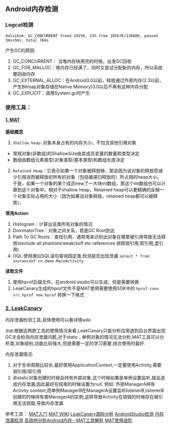 ## Android内存检测

### Logcat检测
```
dalvikvm: GC_CONCURRENT freed 1915K, 23% free 10567K/13660K, paused 3ms+5ms, total 76ms
```
产生GC的原因:
1. GC_CONCURRENT： 当堆内存快用完的时候，出发GC回收
2. GC_FOR_MALLOC：堆内存已经满了，同时又尝试分配新的内存，所以系统要回收内存
3. GC_EXTERNAL_ALLOC：在Android3.0以前，释放通过外部内存(2.3以前，产生Bitmap对象存储在Native Memory)3.0以后不再有这种内存分配
4. GC_EXPLICIT：调用System.gc时产生


### 使用工具：
#### [1. MAT](http://eclipse.org/mat/downloads.php )
**基础概念**
1. `Shallow heap`: 对象本身占有的内存大小，不包含其他引用对象
  - 常规对象(非数组)的ShallowSize由其成员变量的数量和类型决定
  - 数组由数组元素类型(对象类型/基本类型)和数组长度决定

2. `Retained Heap`：它表示如果一个对象被释放掉，那会因为该对象的释放而减少引用进而被释放的所有的对象（包括被递归释放的）所占用的heap大小。于是，如果一个对象的某个成员new了一大块int数组，那这个int数组也可以计算到这个对象中。相对于shallow heap，Retained heap可以更精确的反映一个对象实际占用的大小（因为如果该对象释放，retained heap都可以被释放）。

**常用Action**
1. Histogram：计算出该类所有对象的情况
2. DominatorTree：对象之间关系，若是GC Root到达
3. Path To GC Roots：查找引用，通常用来识别出对象在哪里被引用导致无法释放(exclude all phantom/weak/soft etc.references 排除弱引用,软引用,虚引用)
4. OQL:使用类似SQL语句查询固定类,检测是否出现泄漏
`select * from instanceof cn.demo.MainActivity`

**读取文件**
1. 使用hprof后缀文件，在android studio可以生成，但是需要转换
2. LeakCanary生成的hprof文件不是MAT使用需要使用SDK中的 `hprof-conv src.hprof new.hprof` 转换一下格式

### [2. LeakCanary](https://github.com/square/leakcanary)
内存泄漏检测工具,具体使用可以看详情wiki

`总结`:根据这两款工具的使用情况来看,LeakCanary只能分析应用退到后台界面出现GC才会检测内存泄漏问题,对于static , 单例对象的情况无法分析,MAT工具可以分析类,对象级别,功能比较强大,但是需要一定的学习需要,结合使用时最好.


内存泄漏情况:
1. 对于生命周期比较长,最好使用ApplicationContext,一定要使用Activity,需要弱引用/软引用
2. 非static对象创建的时候会持有外部对象,这个时候如果是单例设置监听,就会造成内存泄漏,因此最好在结束的时候设置为null. 例如: 外部ManagerA持有Activity context,而单例ManagerB在ManagerA设置监听listenerB,listenerB创建的时候持有类ManagerA的实例,这样导致Activity在销毁的时候存在被引用无法销毁,导致内存泄漏.




参考工具：
[MAT入门](http://www.jianshu.com/p/d8e247b1e7b2)
[MAT WIKI](http://wiki.eclipse.org/MemoryAnalyzer#Getting_Started)
[LeakCanary源码分析](https://www.liaohuqiu.net/cn/posts/leak-canary-read-me/)
[AndroidStudio检测](http://www.jianshu.com/p/216b03c22bb8)
[内存泄漏检测](http://blog.csdn.net/xiaanming/article/details/42396507)
[高效地分析Android内存--MAT工具解析](http://blog.csdn.net/caroline_wendy/article/details/50619746)
[MAT使用进阶](http://www.lightskystreet.com/2015/09/01/mat_usage/)
